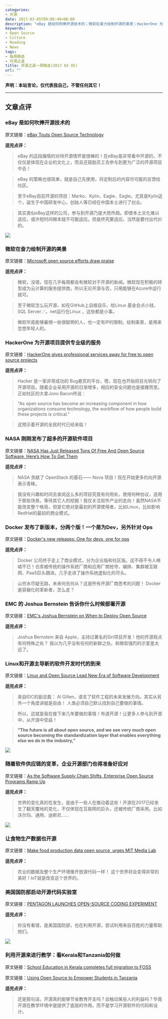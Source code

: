 ```yaml
---
categories:
- 开源
date: 2017-03-05T09:08:49+08:00
description: "eBay 是如何吹捧开源技术的；微软在奋力绘制开源的美景；HackerOne 为开源项目提供专业级的服务；NASA 刚刚发布了超多的开源软件项目；Docker 发布了新版本，分两个版！一个是为Dev，另外针对 Ops；EMC 的 Joshua Bernstein 告诉你什么时候部署开源；Linux和开源主导新的软件开发时代的到来；让食物生产数据也开源"
keywords:
- Open Source
- Culture
- Reading
- News
tags:
- 每周精选
- 开源之道
title: 开源之道一周精选(2017 03 05)
url: ""
---
```


**声明：本站言论，仅代表我自己，不管任何其它！**

---

## 文章点评

### eBay 是如何吹捧开源技术的

原文链接：[eBay Touts Open Source Technology](http://www.ecommercebytes.com/cab/abn/y17/m03/i03/s02)

**适兕点评：**

> eBay 的这段煽情的对待开源情怀是很棒的！在eBay是非常看中开源的，不仅仅是体现在企业的文化上，而且还鼓励员工去参与到更为广泛的开源项目中去！

> eBay 的策略也很简单，就是自己先使用，将定制后的内容尽可能的反馈给社区。

> 至于eBay目前开源的项目：Marko、Kylin、Eagle、Eagle。尤其是Kylin这个，诞生于中国研发中心，创始人等已经在中国本土进行了创业。

> 其实类似eBay这样的公司，参与到开源乃是大势所趋。即使本土文化难以适应，或许短时间根本就不可能适应。但是终究要适应。当然是要付出代价的。

![](http://cdn.ttgtmedia.com/visuals/searchDataCenter/IBM_mainframe/datacenter_article_006.jpg)

### 微软在奋力绘制开源的美景

原文链接：[Microsoft open source efforts draw praise](http://searchwindowsserver.techtarget.com/news/450414225/Microsoft-open-source-efforts-draw-praise)

**适兕点评：**

> 微软，没错，现在几乎每周都会有微软对于开源的新闻。微软现在积极的转型成为云计算的服务提供商，所以无论开源与否，只用能够在Azure中运行就可。

> 至于微软怎么玩开源，如在GitHub上自娱自乐、给Linux 基金会点小钱、SQL Server／。net运行在Linux ，这些都是小事。

> 微软毕竟能够雇佣一些很聪明的人，也一定有IP的限制。绘制美景，是用来忽悠年轻人的。

### HackerOne 为开源项目提供专业级的服务

原文链接：[HackerOne gives professional services away for free to open source projects](http://www.zdnet.com/article/hackerone-gives-professional-services-away-for-free-to-open-source-projects/)

**适兕点评：**

> Hacker 是一家非常成功的 Bug悬赏的平台，嗯，现在也开始将目光转向了开源项目。随着企业采用开源的日渐增多，相应的安全问题也是接踵而至。正如社区的大拿Jono Bacon所说：

> "As open source has become an increasing component in how organizations consume technology, the workflow of how people build these projects is critical."

> 这预示着开源的全民时代已经来临！

###  NASA 刚刚发布了超多的开源软件项目

原文链接：[NASA Has Just Released Tons Of Free And Open Source Software, Here’s How To Get Them](https://www.linux.com/news/nasa-has-just-released-tons-free-and-open-source-software-heres-how-get-them)

**适兕点评：**

> NASA 贡献了 OpenStack 的基石—— Nova 项目！现在开始更多的向开源表示青睐。

> 我没有兴趣和时间去查阅这么多的项目究竟有何用处，使用何种协议，适用于那些场景。等待其它人的挖掘！我仅关注软件产业的走向！虽然NASA不能改变整个格局，但是它绝对是最初的开源使用者，比如Linux，比如影响RedHat的最初的商业模式。

### Docker 发布了新版本，分两个版！一个是为Dev，另外针对 Ops

原文链接：[Docker's new releases: One for devs, one for ops](http://www.infoworld.com/article/3176037/application-development/dockers-new-releases-one-for-devs-one-for-ops.html)

**适兕点评：**

> Docker 公司终于走上了商业模式，分为企业版和社区版。这不得不令人唏嘘不已！仓库被传统的操作系统厂商和应用厂商抢夺，编排、集群被互联网、PaaS巨头跟进。几乎走进了操作系统虚拟化的尽头。

> 山穷水尽疑无路，未来何去何从？这是所有开源厂商思考的问题！ Docker是容器化的革新者，怎么走？

### EMC 的 Joshua Bernstein 告诉你什么时候部署开源

原文链接：[EMC's Joshua Bernstein on When to Deploy Open Source](http://windowsitpro.com/cloud/emcs-joshua-bernstein-when-deploy-open-source)

**适兕点评：**

> Joshua Bernstein 来自 Apple，主持过著名的Siri项目开发！他的开源观点有何特殊之处？ 我以为几乎没有任何的新鲜之处。和微软强烈的示爱差太远了。

### Linux和开源主导新的软件开发时代的到来

原文链接：[Linux and Open Source Lead New Era of Software Development](https://www.linux.com/news/learn/chapter/open-source-management/2017/3/linux-and-open-source-lead-new-era-software-development)

**适兕点评：**

> 来自IDC的副总裁： Al Gillen，语言了软件工程的未来发展方向。其实从另外一个角度讲就是自由！ 人类必须自己默认找到自己要做的事情。

> 所以，这就是我在接下来几年要做的事情！布道开源！让更多人参与到开源中，从开源中受益！

> **“The future is all about open source, and we see very much open source becoming the standardization layer that enables everything else we do in the industry,”**

![](https://www.linux.com/sites/lcom/files/styles/rendered_file/public/oss-practices.jpg?itok=lcKdx8mwv)

### 随着软件供应链的变革，企业开源部门也得准备好应对

原文链接：[As the Software Supply Chain Shifts, Enterprise Open Source Programs Ramp Up](https://www.linux.com/news/learn/chapter/open-source-management/2017/3/software-supply-chain-shifts-enterprise-open-source-programs-ramp)

**适兕点评：**

> 世界的变化真的在发生，是由于一些人在推动着这些！开源在2017已经发生了翻天覆地的变化，不仅体现在互联网的巨头，还被传统厂商采用。比如沃尔玛、通用、迪斯尼......

![](https://cdn.techworld.com/cmsdata/features/3655322/plastic-sea-in-almeria-spain-by-flickr-user-petra-van-der-ree_thumb800.jpg)

### 让食物生产数据也开源

原文链接：[Make food production data open source, urges MIT Media Lab](http://www.techworld.com/personal-tech/make-food-production-open-source-says-mit-media-lab-3655322/)

**适兕点评：**

> 农业的数据及整个生产环境像开放源代码一样！ 这个世界将会变得非常的美好！IoT就是改变这个世界的。

### 美国国防部启动开源代码实验室

原文链接：[PENTAGON LAUNCHES OPEN-SOURCE CODING EXPERIMENT](https://www.oodaloop.com/osint/cyber/2017/02/27/pentagon-launches-open-source-coding-experiment/)

**适兕点评：**

> 你没有看错，是美国国防部，也在利用开源，尝试利用来自百姓的力量帮助他们。

![](https://www.linux.com/sites/lcom/files/styles/rendered_file/public/powering-potential-tanzania_1.jpg?itok=X1yu2ckP)

### 利用开源来进行教学：看Kerala和Tanzania如何做

原文链接：[School Education in Kerala completes full migration to FOSS](http://www.business-standard.com/article/pti-stories/school-education-in-kerala-completes-full-migration-to-foss-117022600255_1.html)

原文链接：[Using Open Source to Empower Students in Tanzania](https://www.linux.com/news/2017/2/using-open-source-empower-students-tanzania)

**适兕点评：**

> 还是那句话，开源真的能够节省教育开支吗？会触动某些人的利益吗？毕竟开源在教学环境中是提供了底层的作用。而不是学习开源软件的代码和设计。
